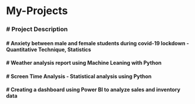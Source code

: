 # My-Projects
<h3> # Project Description</h3>
<h4> # Anxiety between male and female students during covid-19 lockdown - Quantitative Technique, Statistics </h4>
<h4> #  Weather analysis report using Machine Leaning with Python </h4>
<h4> # Screen Time Analysis - Statistical analysis using Python </h4>
<h4> # Creating a dashboard using Power BI to analyze sales and inventory data </h4>
